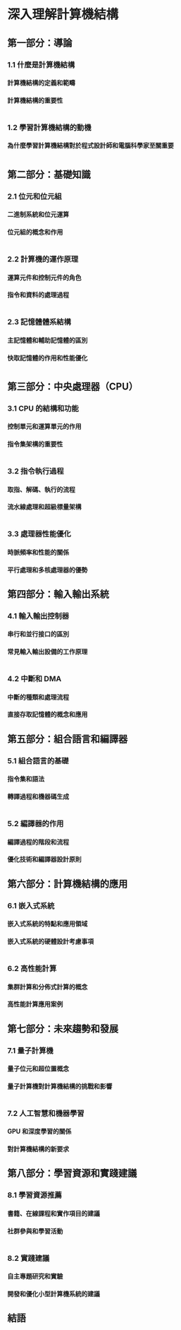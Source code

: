 # 深入理解計算機結構

## 第一部分：導論

### 1.1 什麼是計算機結構
#### 計算機結構的定義和範疇
#### 計算機結構的重要性
#
### 1.2 學習計算機結構的動機
#### 為什麼學習計算機結構對於程式設計師和電腦科學家至關重要
#
## 第二部分：基礎知識

### 2.1 位元和位元組
#### 二進制系統和位元運算
#### 位元組的概念和作用
#
### 2.2 計算機的運作原理
#### 運算元件和控制元件的角色
#### 指令和資料的處理過程
#
### 2.3 記憶體體系結構
#### 主記憶體和輔助記憶體的區別
#### 快取記憶體的作用和性能優化
#
## 第三部分：中央處理器（CPU）

### 3.1 CPU 的結構和功能
#### 控制單元和運算單元的作用
#### 指令集架構的重要性
#
### 3.2 指令執行過程
#### 取指、解碼、執行的流程
#### 流水線處理和超級標量架構
#
### 3.3 處理器性能優化
#### 時脈頻率和性能的關係
#### 平行處理和多核處理器的優勢

## 第四部分：輸入輸出系統

### 4.1 輸入輸出控制器
#### 串行和並行接口的區別
#### 常見輸入輸出設備的工作原理
#
### 4.2 中斷和 DMA
#### 中斷的種類和處理流程
#### 直接存取記憶體的概念和應用

## 第五部分：組合語言和編譯器

### 5.1 組合語言的基礎
#### 指令集和語法
#### 轉譯過程和機器碼生成
#
### 5.2 編譯器的作用
#### 編譯過程的階段和流程
#### 優化技術和編譯器設計原則

## 第六部分：計算機結構的應用

### 6.1 嵌入式系統
#### 嵌入式系統的特點和應用領域
#### 嵌入式系統的硬體設計考慮事項
#
### 6.2 高性能計算
#### 集群計算和分佈式計算的概念
#### 高性能計算應用案例

## 第七部分：未來趨勢和發展

### 7.1 量子計算機
#### 量子位元和超位置概念
#### 量子計算機對計算機結構的挑戰和影響
#
### 7.2 人工智慧和機器學習
#### GPU 和深度學習的關係
#### 對計算機結構的新要求

## 第八部分：學習資源和實踐建議

### 8.1 學習資源推薦
#### 書籍、在線課程和實作項目的建議
#### 社群參與和學習活動
#
### 8.2 實踐建議
#### 自主專題研究和實驗
#### 開發和優化小型計算機系統的建議

## 結語